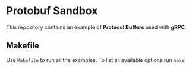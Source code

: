 # Protobuf Sandbox

This repository contains an example of **Protocol Buffers** used with **gRPC**.

## Makefile

Use `Makefile` to run all the examples. To list all available options run `make`.
